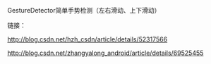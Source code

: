 GestureDetector简单手势检测（左右滑动、上下滑动）

链接：

http://blog.csdn.net/hzh_csdn/article/details/52317566

http://blog.csdn.net/zhangyalong_android/article/details/69525455
